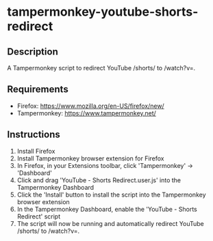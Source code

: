 # tampermonkey-youtube-shorts-redirect

## Description
A Tampermonkey script to redirect YouTube /shorts/ to /watch?v=.

## Requirements
- Firefox: https://www.mozilla.org/en-US/firefox/new/
- Tampermonkey: https://www.tampermonkey.net/

## Instructions
1. Install Firefox
2. Install Tampermonkey browser extension for Firefox
3. In Firefox, in your Extensions toolbar, click 'Tampermonkey' -> 'Dashboard'
4. Click and drag 'YouTube - Shorts Redirect.user.js' into the Tampermonkey Dashboard
5. Click the 'Install' button to install the script into the Tampermonkey browser extension
6. In the Tampermonkey Dashboard, enable the 'YouTube - Shorts Redirect' script
7. The script will now be running and automatically redirect YouTube /shorts/ to /watch?v=.

